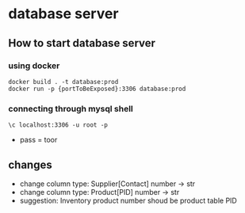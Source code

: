 # database server
## How to start database server
### using docker
    docker build . -t database:prod
    docker run -p {portToBeExposed}:3306 database:prod
### connecting through mysql shell
    \c localhost:3306 -u root -p
* pass = toor
## changes
* change column type: Supplier[Contact] number -> str
* change column type: Product[PID] number -> str
* suggestion: Inventory product number shoud be product table PID

